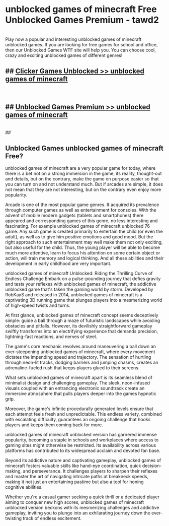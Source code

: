 # unblocked games of minecraft  Free Unblocked Games Premium - tawd2 <br>
<br>
Play now a popular and interesting unblocked games of minecraft unblocked games. If you are looking for free games for school and office, then our Unblocked Games WTF site will help you. You can choose cool, crazy and exciting unblocked games of different genres!


## ##  [Clicker Games Unblocked >> unblocked games of minecraft](http://freeplayer.one?title=unblocked_games_of_minecraft&ref=UGames)
  <br>

##  ## [Unblocked Games Premium >> unblocked games of minecraft](http://freeplayer.one?title=unblocked_games_of_minecraft&ref=UGames)
  <br>
  ##



## Unblocked Games unblocked games of minecraft Free?

unblocked games of minecraft are a very popular game for today, where there is a bet not on a strong immersion in the game, its reality, thought-out and details, but on the contrary, make the game on purpose easier so that you can turn on and not understand much. But if arcades are simple, it does not mean that they are not interesting, but on the contrary even enjoy more popularity.

Arcade is one of the most popular game genres. It acquired its prevalence through computer games as well as entertainment for consoles. With the advent of mobile modern gadgets (tablets and smartphones) there appeared and corresponding games of this genre, no less interesting and fascinating. For example unblocked games of minecraft unblocked 76 game. Any such game is created primarily to entertain the child (or even the adult), as well as to give him positive emotions and good mood. But the right approach to such entertainment may well make them not only exciting, but also useful for the child. Thus, the young player will be able to become much more attentive, learn to focus his attention on some certain object or action, will train memory and logical thinking. And all these abilities and their development in early childhood are very important.

unblocked games of minecraft Unblocked: Riding the Thrilling Curve of Endless Challenge
Embark on a pulse-pounding journey that defies gravity and tests your reflexes with unblocked games of minecraft, the addictive unblocked game that's taken the gaming world by storm. Developed by RobKayS and released in 2014, unblocked games of minecraft is a captivating 3D running game that plunges players into a mesmerizing world of high-speed twists and turns.

At first glance, unblocked games of minecraft concept seems deceptively simple: guide a ball through a maze of futuristic landscapes while avoiding obstacles and pitfalls. However, its devilishly straightforward gameplay swiftly transforms into an electrifying experience that demands precision, lightning-fast reactions, and nerves of steel.

The game's core mechanic revolves around maneuvering a ball down an ever-steepening unblocked games of minecraft, where every movement dictates the impending speed and trajectory. The sensation of hurtling through neon-lit tracks, dodging barriers and jumping chasms, creates an adrenaline-fueled rush that keeps players glued to their screens.

What sets unblocked games of minecraft apart is its seamless blend of minimalist design and challenging gameplay. The sleek, neon-infused visuals coupled with an entrancing electronic soundtrack create an immersive atmosphere that pulls players deeper into the games hypnotic grip.

Moreover, the game's infinite procedurally generated levels ensure that each attempt feels fresh and unpredictable. This endless variety, combined with escalating difficulty, guarantees an ongoing challenge that hooks players and keeps them coming back for more.

unblocked games of minecraft unblocked version has garnered immense popularity, becoming a staple in schools and workplaces where access to gaming sites might otherwise be restricted. Its availability across various platforms has contributed to its widespread acclaim and devoted fan base.

Beyond its addictive nature and captivating gameplay, unblocked games of minecraft fosters valuable skills like hand-eye coordination, quick decision-making, and perseverance. It challenges players to sharpen their reflexes and master the art of navigating intricate paths at breakneck speeds, making it not just an entertaining pastime but also a tool for honing cognitive abilities.

Whether you're a casual gamer seeking a quick thrill or a dedicated player aiming to conquer new high scores, unblocked games of minecraft unblocked version beckons with its mesmerizing challenges and addictive gameplay, inviting you to plunge into an exhilarating journey down the ever-twisting track of endless excitement.